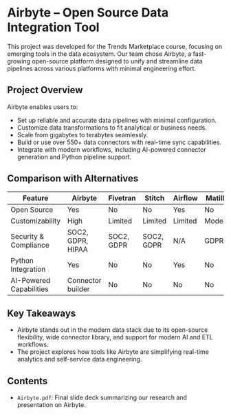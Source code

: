 # Airbyte – Open Source Data Integration Tool

This project was developed for the Trends Marketplace course, focusing on emerging tools in the data ecosystem. Our team chose Airbyte, a fast-growing open-source platform designed to unify and streamline data pipelines across various platforms with minimal engineering effort.

## Project Overview

Airbyte enables users to:

- Set up reliable and accurate data pipelines with minimal configuration.
- Customize data transformations to fit analytical or business needs.
- Scale from gigabytes to terabytes seamlessly.
- Build or use over 550+ data connectors with real-time sync capabilities.
- Integrate with modern workflows, including AI-powered connector generation and Python pipeline support.

## Comparison with Alternatives

| Feature                  | Airbyte             | Fivetran     | Stitch       | Airflow      | Matillion    |
|--------------------------|---------------------|--------------|--------------|--------------|--------------|
| Open Source              | Yes                 | No           | No           | Yes          | No           |
| Customizability          | High                | Limited      | Limited      | Limited      | Moderate     |
| Security & Compliance    | SOC2, GDPR, HIPAA   | SOC2, GDPR   | SOC2, GDPR   | N/A          | GDPR         |
| Python Integration       | Yes                 | No           | No           | Yes          | No           |
| AI-Powered Capabilities  | Connector builder   | No           | No           | No           | No           |

## Key Takeaways

- Airbyte stands out in the modern data stack due to its open-source flexibility, wide connector library, and support for modern AI and ETL workflows.
- The project explores how tools like Airbyte are simplifying real-time analytics and self-service data engineering.

## Contents

- `Airbyte.pdf`: Final slide deck summarizing our research and presentation on Airbyte.